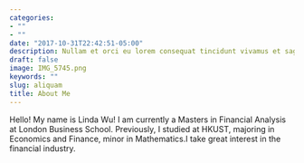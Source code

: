 ```yaml
---
categories:
- ""
- ""
date: "2017-10-31T22:42:51-05:00"
description: Nullam et orci eu lorem consequat tincidunt vivamus et sagittis magna sed nunc rhoncus condimentum sem. In efficitur ligula tate urna. Maecenas massa sed magna lacinia magna pellentesque lorem ipsum dolor. Nullam et orci eu lorem consequat tincidunt. Vivamus et sagittis tempus.
draft: false
image: IMG_5745.png
keywords: ""
slug: aliquam
title: About Me
---
```

Hello! My name is Linda Wu! I am currently a Masters in Financial Analysis at London Business School. Previously, I studied at HKUST, majoring in Economics and Finance, minor in Mathematics.I take great interest in the financial industry.

